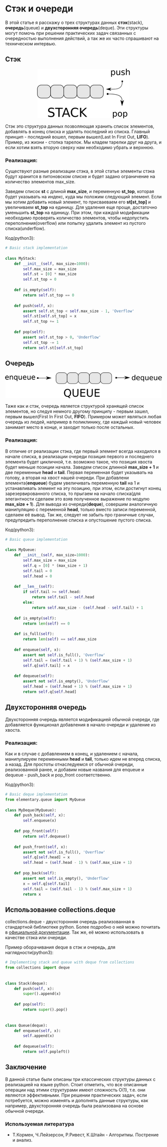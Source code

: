 # Стэк и очереди

В этой статье я расскажу о трех структурах данных **стэк**(stack), **очередь**(queue) и **двухсторонняя очередь**(deque). Эти структуры могут помочь при решении практических задач связанных с очередностью выполнения действий, а так же их часто спрашивают на техническом интервью.

## Стэк

<p style="text-align: center">
<img src="https://raw.githubusercontent.com/zhas/articles/master/images/stack.png">
</p>

Стэк это структура данных позволяющая хранить список элементов, добавлять в конец списка и удалять последний из списка. Главный принцип - последний вошел, первым вышел(Last In First Out, **LIFO**).
Пример, из жизни - стопка тарелок. Мы кладем тарелки друг на друга, и если хотим взять вторую сверху нам необходимо убрать и верхнюю.

### Реализация:

Существуют разные реализации стэка, в этой статье элементы стэка будут хранится в питоновском списке и будет задано ограничение на количество элементов max_size.

Заведем список **st** с длиной **max_size**, и переменную **st_top**, которая будет указывать на индекс, куда мы положим следующий элемент. 
Если мы хотим добавить новый элемент, то присваеваем его **st[st_top]** и увеличиваем **st_top** на единицу. Для удаления еще проще, достаточно уменьшить **st_top** на единицу.
При этом, при каждой модификации необходимо проверять количество элементов, чтобы недопустить переполнения(overflow) или попытку удалить элемент из пустого списка(underflow).

Код(python3):
```python
# Basic stack implementation

class MyStack:
    def __init__(self, max_size=1000):
        self.max_size = max_size
        self.st = [0] * max_size
        self.st_top = 0

    def is_empty(self):
        return self.st_top == 0

    def push(self, x):
        assert self.st_top < self.max_size - 1, 'Overflow'
        self.st[self.st_top] = x
        self.st_top += 1

    def pop(self):
        assert self.st_top > 0, 'Underflow'
        self.st_top -= 1
        return self.st[self.st_top]

```

## Очередь

<p style="text-align: center">
<img src="https://raw.githubusercontent.com/zhas/articles/master/images/queue.png">
</p>

Таже как и стэк, очередь является структурой хранящей список элементов, но следуя немного другому принципу - первым зашел, первым вышел(First In First Out, **FIFO**). Примером может являться любая очередь из людей, например в поликлинику, где каждый новый человек занимает место в конце, и заходит только после остальных.  

### Реализация:
В отличие от реализации стэка, где первый элемент всегда находился в начале списка, в реализации очереди позиция первого и последнего элемента будет цикличной, т.е. возможно такое, что позиция хвоста будет меньше позиции начала. Заведем список длинной **max_size + 1** и две переменные **head** и **tail**. Первая переменная будет указывать на голову, а вторая на хвост нашей очереди. При добавлени элемента(**enqueue**) будем увеличивать переменную **tail** на 1 и устанавливать элемент на эту позицию, при этом, если достигнут конец зарезервированного списка, то прыгаем на начало списка(для элегантности сделаем это взяв полученное выражение по модулю **max_size + 1**). Для вывода из очереди(**deque**), совершим аналогичную манипуляцию с переменной **head**, только вместо записи переменной, сделаем её вывод. Так же, следует не забыть про граничные случаи, предупредить переполнение списка и опустошение пустого списка.

Код(python3):
```python
# Basic queue implementation

class MyQueue:
    def __init__(self, max_size=1000):
        self.max_size = max_size
        self.q = [0] * (max_size + 1)
        self.tail = 0
        self.head = 0

    def __len__(self):
        if self.tail >= self.head:
            return self.tail - self.head
        else:
            return self.max_size - (self.head - self.tail) + 1

    def is_empty(self):
        return len(self) == 0

    def is_full(self):
        return len(self) == self.max_size

    def enqueue(self, x):
        assert not self.is_full(), 'Overflow'
        self.tail = (self.tail + 1) % (self.max_size + 1)
        self.q[self.tail] = x

    def dequeue(self):
        assert not self.is_empty(), 'Underflow'
        self.head = (self.head + 1) % (self.max_size + 1)
        return self.q[self.head]
```

## Двухсторонняя очередь
Двухсторонняя очередь является модификацией обычной очереди, где добавляется функционал добавления в начало очереди и удаление из хвоста.

### Реализация:
Как и в случае с добавлением в конец, и удалением с начала, манипулируем переменными **head** и **tail**, только идем не вперед списка, а назад. Для простоты отнаследуемся от обычной очереди, реализованной ранее, и добавим новые названия для enqueue и dequeue - push_back и pop_front соответственно. 

Код(python3):
```python
# Basic deque implementation
from elementary.queue import MyQueue

class MyDeque(MyQueue):
    def push_back(self, x):
        self.enqueue(x)

    def pop_front(self):
        return self.dequeue()

    def push_front(self, x):
        assert not self.is_full(), 'Overflow'
        self.q[self.head] = x
        self.head = (self.head - 1) % (self.max_size + 1)

    def pop_back(self):
        assert not self.is_empty(), 'Underflow'
        x = self.q[self.tail]
        self.tail = (self.tail - 1) % (self.max_size + 1)
        return x
```

## Использование collections.deque

collections.deque - двухсторонняя очередь реализованная в стандартной библиотеке python. Более подробно о ней можно почитать в [официальной документации](https://docs.python.org/3.8/library/collections.html#collections.deque). Так же, её можно использовать в качестве стэка или очереди. 


Пример оборачивания deque в стэк и очередь, для наглядности(python3):
```python
# Implementing stack and queue with deque from collections
from collections import deque


class Stack(deque):
    def push(self, x):
        super().append(x)

    def pop(self):
        return super().pop()


class Queue(deque):
    def enqueue(self, x):
        self.append(x)

    def dequeue(self):
        return self.popleft()
```

## Заключение
В данной статье были описаны три классических структуры данных с реализацией на языке python. Стоит отметить, что все описанные операции над этими структурами имеют сложность O(1), т.е. они являются эффективными. При решении практических задач, если потребуется, можно изменять и дополнять данные структуры, как например, двухсторонняя очередь была реализована на основе обычной очереди.


### Используемая литература
* Т.Кормен, Ч.Лейзерсон, Р.Ривест, К.Штайн - Алгоритмы. Пострение и анализ.
